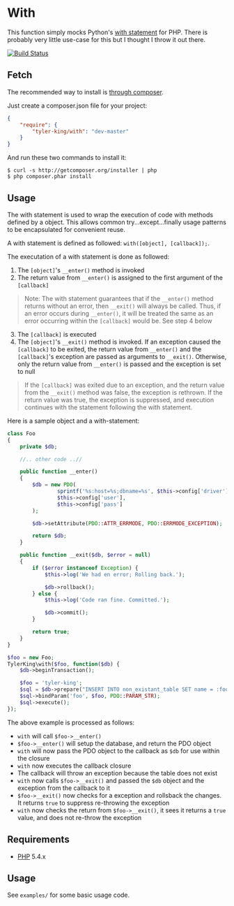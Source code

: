 # With

This function simply mocks Python's [with statement](http://docs.python.org/release/2.5.3/ref/with.html) for PHP. 
There is probably very little use-case for this but I thought I throw it out there.

[![Build Status](https://secure.travis-ci.org/tyler-king/with.png?branch=master)](http://travis-ci.org/tyler-king/with)

## Fetch

The recommended way to install is [through composer](http://packagist.org).

Just create a composer.json file for your project:

```JSON
{
    "require": {
        "tyler-king/with": "dev-master"
    }
}
```

And run these two commands to install it:

    $ curl -s http://getcomposer.org/installer | php
    $ php composer.phar install

## Usage

The with statement is used to wrap the execution of code with methods defined by a object. This allows common try...except...finally usage patterns to be encapsulated for convenient reuse.

A with statement is defined as followed: `with([object], [callback]);`.

The executation of a with statement is done as followed:

1. The `[object]`'s `__enter()` method is invoked
2. The return value from `__enter()` is assigned to the first argument of the `[callback]`
> Note: The with statement guarantees that if the `__enter()` method returns without an error, then `__exit()` will always be called. Thus, if an error occurs during `__enter()`, it will be treated the same as an error occurring within the `[callback]` would be. See step 4 below
3. The `[callback]` is executed
4. The `[object]`'s `__exit()` method is invoked. If an exception caused the `[callback]` to be exited, the return value from `__enter()` and the `[callback]`'s exception are passed as arguments to `__exit()`. Otherwise, only the return value from `__enter()` is passed and the exception is set to null
> If the `[callback]` was exited due to an exception, and the return value from the `__exit()` method was false, the exception is rethrown. If the return value was true, the exception is suppressed, and execution continues with the statement following the with statement.

Here is a sample object and a with-statement:

```php
class Foo
{
    private $db;

    //.. other code ..//

    public function __enter()
    {
        $db = new PDO(
                sprintf('%s:host=%s;dbname=%s', $this->config['driver'], $this->config['host'], $this->config['db']),
                $this->config['user'],
                $this->config['pass']
        );

        $db->setAttribute(PDO::ATTR_ERRMODE, PDO::ERRMODE_EXCEPTION);

        return $db;
    }

    public function __exit($db, $error = null)
    {
        if ($error instanceof Exception) {
            $this->log('We had en error; Rolling back.');

            $db->rollback();
        } else {
            $this->log('Code ran fine. Committed.');

            $db->commit();
        }

        return true;
    }
}

$foo = new Foo;
TylerKing\with($foo, function($db) {
    $db->beginTransaction();

    $foo = 'tyler-king';
    $sql = $db->prepare("INSERT INTO non_existant_table SET name = :foo");
    $sql->bindParam('foo', $foo, PDO::PARAM_STR);
    $sql->execute();
});
```

The above example is processed as follows:

+ `with` will call `$foo->__enter()`
+ `$foo->__enter()` will setup the database, and return the PDO object
+ `with` will now pass the PDO object to the callback as `$db` for use within the closure
+ `with` now executes the callback closure
+ The callback will throw an exception because the table does not exist
+ `with` now calls `$foo->__exit()` and passed the `$db` object and the exception from the callback to it
+ `$foo->__exit()` now checks for a exception and rollsback the changes. It returns `true` to suppress re-throwing the
exception
+ `with` now checks the return from `$foo->__exit()`, it sees it returns a `true` value, and does not re-throw the
exception

## Requirements

- [PHP](http://php.net) 5.4.x

## Usage

See `examples/` for some basic usage code.
